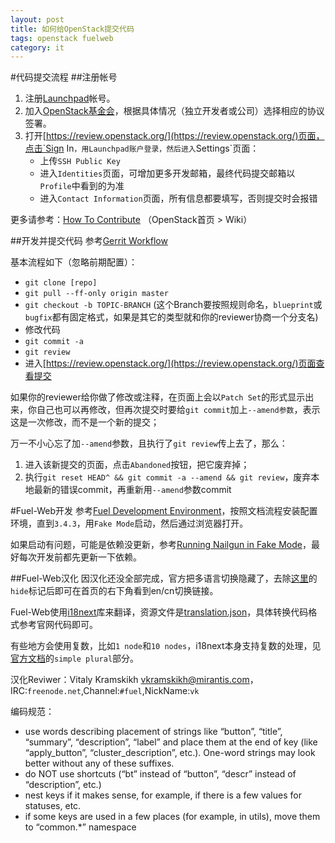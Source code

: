 ```yaml
---
layout: post
title: 如何给OpenStack提交代码
tags: openstack fuelweb
category: it
---
```


#代码提交流程
##注册帐号
1. 注册[Launchpad](https://launchpad.net/+login)帐号。
1. 加入[OpenStack基金会](https://www.openstack.org/join/)，根据具体情况（独立开发者或公司）选择相应的协议签署。
1. 打开[https://review.openstack.org/](https://review.openstack.org/)页面，点击`Sign In`，用Launchpad账户登录，然后进入`Settings`页面：
    * 上传`SSH Public Key`
    * 进入`Identities`页面，可增加更多开发邮箱，最终代码提交邮箱以`Profile`中看到的为准
    * 进入`Contact Information`页面，所有信息都要填写，否则提交时会报错

更多请参考：[How To Contribute](https://wiki.openstack.org/wiki/How_To_Contribute) （OpenStack首页 > Wiki）

##开发并提交代码
参考[Gerrit Workflow](https://wiki.openstack.org/wiki/GerritWorkflow)

基本流程如下（忽略前期配置）：

  * `git clone [repo]`
  * `git pull --ff-only origin master`
  * `git checkout -b TOPIC-BRANCH` (这个Branch要按照规则命名，`blueprint`或`bugfix`都有固定格式，如果是其它的类型就和你的reviewer协商一个分支名)
  * 修改代码
  * `git commit -a`
  * `git review`
  * 进入[https://review.openstack.org/](https://review.openstack.org/)页面查看提交

如果你的reviewer给你做了修改或注释，在页面上会以`Patch Set`的形式显示出来，你自己也可以再修改，但再次提交时要给`git commit`加上`--amend参数`，表示这是一次修改，而不是一个新的提交；

万一不小心忘了加`--amend`参数，且执行了`git review`传上去了，那么：

  1. 进入该新提交的页面，点击`Abandoned`按钮，把它废弃掉；
  1. 执行`git reset HEAD^ && git commit -a --amend && git review`，废弃本地最新的错误commit，再重新用`--amend`参数commit


#Fuel-Web开发
参考[Fuel Development Environment](http://docs.mirantis.com/fuel-dev/develop/env.html#setup-for-nailgun-unit-tests)，按照文档流程安装配置环境，直到`3.4.3`，用`Fake Mode`启动，然后通过浏览器打开。

如果启动有问题，可能是依赖没更新，参考[Running Nailgun in Fake Mode](https://github.com/stackforge/fuel-web/blob/master/docs/develop/env.rst#running-nailgun-in-fake-mode)，最好每次开发前都先更新一下依赖。

##Fuel-Web汉化
因汉化还没全部完成，官方把多语言切换隐藏了，去除[这里](https://github.com/stackforge/fuel-web/blob/master/nailgun/static/templates/common/footer.html#L6)的`hide`标记后即可在首页的右下角看到en/cn切换链接。

Fuel-Web使用[i18next](http://i18next.com/)库来翻译，资源文件是[translation.json](https://github.com/stackforge/fuel-web/blob/master/nailgun/static/i18n/translation.json)，具体转换代码格式参考官网代码即可。

有些地方会使用复数，比如`1 node`和`10 nodes`，i18next本身支持复数的处理，见[官方文档](http://i18next.com/pages/doc_features.html)的`simple plural`部分。

汉化Reviwer：Vitaly Kramskikh <vkramskikh@mirantis.com>，IRC:`freenode.net`,Channel:`#fuel`,NickName:`vk`

编码规范：

  * use words describing placement of strings like “button”, “title”, “summary”, “description”, “label” and place them at the end of key (like “apply_button”, “cluster_description”, etc.). One-word strings may look better without any of these suffixes.
  * do NOT use shortcuts (“bt” instead of “button”, “descr” instead of “description”, etc.)
  * nest keys if it makes sense, for example, if there is a few values for statuses, etc.
  * if some keys are used in a few places (for example, in utils), move them to “common.*” namespace
